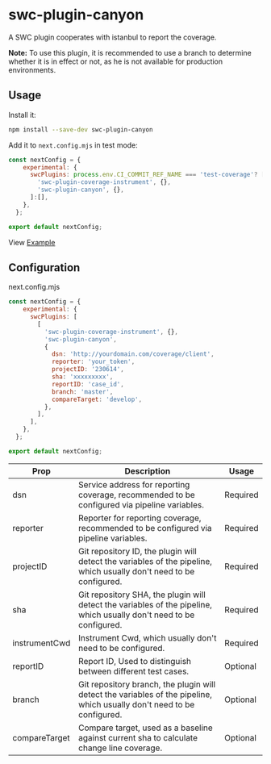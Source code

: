 # swc-plugin-canyon

A SWC plugin cooperates with istanbul to report the coverage.

__Note:__ To use this plugin, it is recommended to use a branch to determine whether it is in effect or not, as he is not available for production environments.

## Usage

Install it:

```sh
npm install --save-dev swc-plugin-canyon
```

Add it to `next.config.mjs` in test mode:

```js
const nextConfig = {
    experimental: {
      swcPlugins: process.env.CI_COMMIT_REF_NAME === 'test-coverage'? [
        'swc-plugin-coverage-instrument', {},
        'swc-plugin-canyon', {},
      ]:[],
    },
  };

export default nextConfig;
```

View [Example](https://github.com/canyon-project/canyon/blob/main/examples/next-swc/next.config.mjs)


## Configuration

next.config.mjs

```js
const nextConfig = {
    experimental: {
      swcPlugins: [
        [
          'swc-plugin-coverage-instrument', {},
          'swc-plugin-canyon',
          {
            dsn: 'http://yourdomain.com/coverage/client',
            reporter: 'your_token',
            projectID: '230614',
            sha: 'xxxxxxxxx',
            reportID: 'case_id',
            branch: 'master',
            compareTarget: 'develop',
          },
        ],
      ],
    },
  };

export default nextConfig;
```

| Prop      | Description                                                                                                             | Usage                                     |
|-----------|-------------------------------------------------------------------------------------------------------------------------|-------------------------------------------------|
| dsn       | Service address for reporting coverage, recommended to be configured via pipeline variables.                            | Required               |
| reporter  | Reporter for reporting coverage, recommended to be configured via pipeline variables.                                   | Required               |
| projectID | Git repository ID, the plugin will detect the variables of the pipeline, which usually don't need to be configured.     | Required |
| sha       | Git repository SHA, the plugin will detect the variables of the pipeline, which usually don't need to be configured.    | Required |
| instrumentCwd     | Instrument Cwd, which usually don't need to be configured.                                                              | Required               |
| reportID    | Report ID, Used to distinguish between different test cases.                                                            | Optional          |
| branch    | Git repository branch, the plugin will detect the variables of the pipeline, which usually don't need to be configured. | Optional          |
| compareTarget    | Compare target, used as a baseline against current sha to calculate change line coverage.                               | Optional          |
